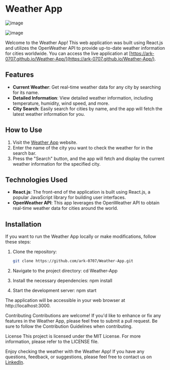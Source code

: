 # Weather App

![image](https://github.com/ARK-0707/Weather-App/assets/99702100/ffb0aeba-d4cc-457e-b33e-9d2e93512edb)

![image](https://github.com/ARK-0707/Weather-App/assets/99702100/5b38621e-47d5-4d7f-b1bc-60efe33e976c)



Welcome to the Weather App! This web application was built using React.js and utilizes the OpenWeather API to provide up-to-date weather information for cities worldwide. You can access the live application at [https://ark-0707.github.io/Weather-App/](https://ark-0707.github.io/Weather-App/).

## Features

- **Current Weather**: Get real-time weather data for any city by searching for its name.
- **Detailed Information**: View detailed weather information, including temperature, humidity, wind speed, and more.
- **City Search**: Easily search for cities by name, and the app will fetch the latest weather information for you.

## How to Use

1. Visit the [Weather App](https://ark-0707.github.io/Weather-App/) website.
2. Enter the name of the city you want to check the weather for in the search bar.
3. Press the "Search" button, and the app will fetch and display the current weather information for the specified city.

## Technologies Used

- **React.js**: The front-end of the application is built using React.js, a popular JavaScript library for building user interfaces.
- **OpenWeather API**: This app leverages the OpenWeather API to obtain real-time weather data for cities around the world.

## Installation

If you want to run the Weather App locally or make modifications, follow these steps:

1. Clone the repository:
   ```bash
   git clone https://github.com/ark-0707/Weather-App.git
   
2. Navigate to the project directory:
   cd Weather-App

3. Install the necessary dependencies:
   npm install

4. Start the development server:
   npm start

The application will be accessible in your web browser at http://localhost:3000.

Contributing
Contributions are welcome! If you'd like to enhance or fix any features in the Weather App, please feel free to submit a pull request. Be sure to follow the Contribution Guidelines when contributing.

License
This project is licensed under the MIT License. For more information, please refer to the LICENSE file.

Enjoy checking the weather with the Weather App! If you have any questions, feedback, or suggestions, please feel free to contact us on [LinkedIn](https://www.linkedin.com/in/harshit-kapil-2b2bb9249).
